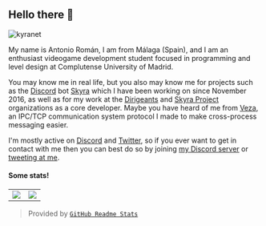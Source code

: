 ## Hello there <!-- General Kenobi! --> 👋

<img src="https://komarev.com/ghpvc/?username=kyranet" alt="kyranet" />

My name is Antonio Román, I am from Málaga (Spain), and I am an enthusiast
videogame development student focused in programming and level design at
Complutense University of Madrid.

You may know me in real life, but you also may know me for projects such as the
[Discord] bot [Skyra] which I have been working on since November 2016,
as well as for my work at the [Dirigeants] and [Skyra Project] organizations
as a core developer. Maybe you have heard of me from [Veza], an IPC/TCP
communication system protocol I made to make cross-process messaging easier.

I'm mostly active on [Discord] and [Twitter], so if you ever want to get in
contact with me then you can best do so by joining [my Discord server] or
[tweeting at me].

#### Some stats!

<table>
  <tr>
    <td align="center" style="padding=0;width=50%;">
      <img align="center" style="padding=0;" src="https://grs.quantumly.dev/api/?username=kyranet&show_icons=true&title_color=4F8CC9&text_color=9f9f9f&bg_color=00000000&hide_border=true&icon_color=4F8CC9&hide_title=true&count_private=true" />
    </td>
    <td align="center" style="padding=0;width=50%;">
      <img align="center" style="padding=0;" src="https://grs.quantumly.dev/api/top-langs/?username=kyranet&layout=compact&show_icons=true&title_color=4F8CC9&text_color=9f9f9f&bg_color=00000000&hide_border=true&icon_color=00000000&count_private=true&extra=skyra-project/acrysel,aelia,ai,alestra,anti-user-gateway,audio,char,decorators,editable-commands,eslint-config,evlyn,lycore,orm,resource-webhooks,settings-gateway,skyra,skyra-sharp,skyra.pw,tags,wizard;binarytf/binarytf;discordjs/discord.js,discord.js-next,collection;novariableglobal/mood,g.shift,global-engine;sapphiredev/framework,pieces,plugins,readme,resource-webhooks,type,utilities" />
    </td>
  </tr>
</table>

> Provided by [`GitHub Readme Stats`]

[Discord]:               https://discord.com
[Dirigeants]:            https://github.com/dirigeants
[Veza]:                  https://github.com/kyranet/veza
[Skyra Project]:         https://github.com/skyra-project
[Skyra]:                 https://github.com/skyra-project/skyra
[Twitter]:               https://twitter.com
[my Discord server]:     https://join.skyra.pw
[tweeting at me]:        https://twitter.com/kyranet_
[`GitHub Readme Stats`]: https://github.com/anuraghazra/github-readme-stats
